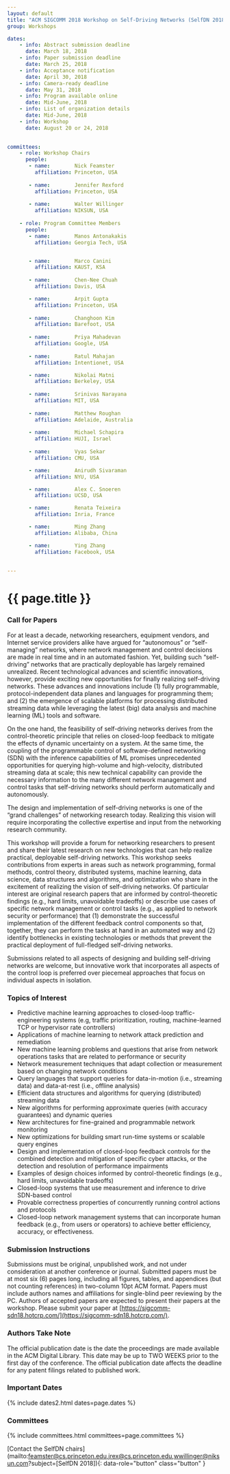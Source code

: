 ```yaml
---
layout: default
title: "ACM SIGCOMM 2018 Workshop on Self-Driving Networks (SelfDN 2018)"
group: Workshops

dates:
    - info: Abstract submission deadline
      date: March 18, 2018
    - info: Paper submission deadline
      date: March 25, 2018
    - info: Acceptance notification
      date: April 30, 2018
    - info: Camera-ready deadline
      date: May 31, 2018
    - info: Program available online
      date: Mid-June, 2018   
    - info: List of organization details
      date: Mid-June, 2018   
    - info: Workshop
      date: August 20 or 24, 2018
   

committees:
    - role: Workshop Chairs
      people:       
       - name:        Nick Feamster
         affiliation: Princeton, USA
       
       - name:        Jennifer Rexford
         affiliation: Princeton, USA
         
       - name:        Walter Willinger
         affiliation: NIKSUN, USA
    
    - role: Program Committee Members
      people:
       - name:        Manos Antonakakis
         affiliation: Georgia Tech, USA


       - name:        Marco Canini
         affiliation: KAUST, KSA
        
       - name:        Chen-Nee Chuah
         affiliation: Davis, USA

       - name:        Arpit Gupta
         affiliation: Princeton, USA
         
       - name:        Changhoon Kim
         affiliation: Barefoot, USA
      
       - name:        Priya Mahadevan
         affiliation: Google, USA
         
       - name:        Ratul Mahajan
         affiliation: Intentionet, USA

       - name:        Nikolai Matni
         affiliation: Berkeley, USA
         
       - name:        Srinivas Narayana
         affiliation: MIT, USA
        
       - name:        Matthew Roughan
         affiliation: Adelaide, Australia
                           
       - name:        Michael Schapira
         affiliation: HUJI, Israel
 
       - name:        Vyas Sekar
         affiliation: CMU, USA

       - name:        Anirudh Sivaraman
         affiliation: NYU, USA

       - name:        Alex C. Snoeren
         affiliation: UCSD, USA

       - name:        Renata Teixeira
         affiliation: Inria, France

       - name:        Ming Zhang
         affiliation: Alibaba, China

       - name:        Ying Zhang
         affiliation: Facebook, USA
         
         
---
```

# {{ page.title }}

### Call for Papers
For at least a decade, networking researchers, equipment vendors, and Internet service providers alike have argued for “autonomous” or “self-managing” networks, where network management and control decisions are made in real time and in an automated fashion. Yet, building such “self-driving” networks that are practically deployable has largely remained unrealized. Recent technological advances and scientific innovations, however, provide exciting new opportunities for finally realizing self-driving networks. These advances and innovations include (1) fully programmable, protocol-independent data planes and languages for programming them; and (2) the emergence of scalable platforms for processing distributed streaming data while leveraging the latest (big) data analysis and machine learning (ML) tools and software. 

On the one hand, the feasibility of self-driving networks derives from the control-theoretic principle that relies on closed-loop feedback to mitigate the effects of dynamic uncertainty on a system. At the same time, the coupling of the programmable control of software-defined networking (SDN) with the inference capabilities of ML promises unprecedented opportunities for querying high-volume and high-velocity, distributed streaming data at scale; this new technical capability can provide the necessary information to the many different network management and control tasks that self-driving networks should perform automatically and autonomously. 

The design and implementation of self-driving networks is one of the “grand challenges” of networking research today. Realizing this vision will require incorporating the collective expertise and input from the networking research community. 

This workshop will provide a forum for networking researchers to present and share their latest research on new technologies that can help realize practical, deployable self-driving networks. This workshop seeks contributions from experts in areas such as network programming, formal methods, control theory, distributed systems, machine learning, data science, data structures and algorithms, and optimization who share in the excitement of realizing the vision of self-driving networks. Of particular interest are original research papers that are informed by control-theoretic findings (e.g., hard limits, unavoidable tradeoffs) or describe use cases of specific network management or control tasks (e.g., as applied to network security or performance) that (1) demonstrate the successful implementation of the different feedback control components so that, together, they can perform the tasks at hand in an automated way and (2) identify bottlenecks in existing technologies or methods that prevent the practical deployment of full-fledged self-driving networks. 

Submissions related to all aspects of designing and building self-driving networks are welcome, but innovative work that incorporates all aspects of the control loop is preferred over piecemeal approaches that focus on individual aspects in isolation.



### Topics of Interest
- Predictive machine learning approaches to closed-loop traffic-engineering systems (e.g, traffic prioritization, routing, machine-learned TCP or hypervisor rate controllers)
- Applications of machine learning to network attack prediction and remediation
- New machine learning problems and questions that arise from network operations tasks that are related to performance or security
- Network measurement techniques that adapt collection or measurement based on changing network conditions
- Query languages that support queries for data-in-motion (i.e., streaming data) and data-at-rest (i.e., offline analysis)
- Efficient data structures and algorithms for querying (distributed) streaming data
- New algorithms for performing approximate queries (with accuracy guarantees) and dynamic queries
- New architectures for fine-grained and programmable network monitoring
- New optimizations for building smart run-time systems or scalable query engines
- Design and implementation of closed-loop feedback controls for the combined detection and mitigation of specific cyber attacks, or the detection and resolution of performance impairments
- Examples of design choices informed by control-theoretic findings (e.g., hard limits, unavoidable tradeoffs)
- Closed-loop systems that use measurement and inference to drive SDN-based control
- Provable correctness properties of concurrently running control actions and protocols
- Closed-loop network management systems that can incorporate human feedback (e.g., from users or operators) to achieve better efficiency, accuracy, or effectiveness.



### Submission Instructions
Submissions must be original, unpublished work, and not under consideration at another conference or journal. Submitted papers must be at most six (6) pages long, including all figures, tables, and appendices (but not counting references) in two-column 10pt ACM format. Papers must include authors names and affiliations for single-blind peer reviewing by the PC. Authors of accepted papers are expected to present their papers at the workshop.
Please submit your paper at [https://sigcomm-sdn18.hotcrp.com/](https://sigcomm-sdn18.hotcrp.com/).


### Authors Take Note
The official publication date is the date the proceedings are made available in the ACM Digital Library. This date may be up to TWO WEEKS prior to the first day of the conference. The official publication date affects the deadline for any patent filings related to published work.

### Important Dates

{% include dates2.html dates=page.dates %}

### Committees

{% include committees.html committees=page.committees %}


[Contact the SelfDN chairs](mailto:feamster@cs.princeton.edu,jrex@cs.princeton.edu,wwillinger@niksun.com?subject=[SelfDN 2018]){: data-role="button" class="button" }